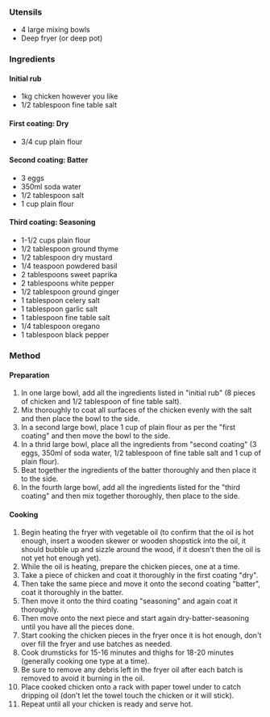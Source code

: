 ### Utensils

* 4 large mixing bowls
* Deep fryer (or deep pot)


### Ingredients

#### Initial rub

* 1kg chicken however you like
* 1/2 tablespoon fine table salt


#### First coating: Dry

* 3/4 cup plain flour


#### Second coating: Batter

* 3 eggs
* 350ml soda water
* 1/2 tablespoon salt
* 1 cup plain flour


#### Third coating: Seasoning

* 1-1/2 cups plain flour
* 1/2 tablespoon ground thyme
* 1/2 tablespoon dry mustard
* 1/4 teaspoon powdered basil
* 2 tablespoons sweet paprika
* 2 tablespoons white pepper
* 1/2 tablespoon ground ginger
* 1 tablespoon celery salt
* 1 tablespoon garlic salt
* 1 tablespoon fine table salt
* 1/4 tablespoon oregano
* 1 tablespoon black pepper


### Method

#### Preparation

1. In one large bowl, add all the ingredients listed in "initial rub" (8 pieces of chicken and 1/2 tablespoon of fine table salt).
1. Mix thoroughly to coat all surfaces of the chicken evenly with the salt and then place the bowl to the side.
1. In a second large bowl, place 1 cup of plain flour as per the "first coating" and then move the bowl to the side.
1. In a thrid large bowl, place  all the ingredients from "second coating" (3 eggs, 350ml of soda water, 1/2 tablespoon of fine table salt and 1 cup of plain flour).
1. Beat together the ingredients of the batter thoroughly and then place it to the side.
1. In the fourth large bowl, add all the ingredients listed for the "third coating" and then mix together thoroughly, then place to the side.

#### Cooking

1. Begin heating the fryer with vegetable oil (to confirm that the oil is hot enough, insert a wooden skewer or wooden shopstick into the oil, it should bubble up and sizzle around the wood, if it doesn't then the oil is not yet hot enough yet).
1. While the oil is heating, prepare the chicken pieces, one at a time.
1. Take a piece of chicken and coat it thoroughly in the first coating "dry".
1. Then take the same piece and move it onto the second coating "batter", coat it thoroughly in the batter.
1. Then move it onto the third coating "seasoning" and again coat it thoroughly.
1. Then move onto the next piece and start again dry-batter-seasoning until you have all the pieces done.
1. Start cooking the chicken pieces in the fryer once it is hot enough, don't over fill the fryer and use batches as needed.
1. Cook drumsticks for 15-16 minutes and thighs for 18-20 minutes (generally cooking one type at a time).
1. Be sure to remove any debris left in the fryer oil after each batch is removed to avoid it burning in the oil.
1. Place cooked chicken onto a rack with paper towel under to catch dripping oil (don't let the towel touch the chicken or it will stick).
1. Repeat until all your chicken is ready and serve hot.
